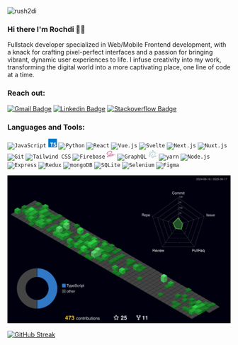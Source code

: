 ![rush2di](https://komarev.com/ghpvc/?username=rush2di&label=Profile%20views&color=0e75b6&style=flat)

### Hi there I'm Rochdi 🧙‍♂️
Fullstack developer specialized in Web/Mobile Frontend development, with a knack for crafting pixel-perfect interfaces and a passion for bringing vibrant, dynamic user experiences to life. I infuse creativity into my work, transforming the digital world into a more captivating place, one line of code at a time.

### Reach out:  
[![Gmail Badge](https://img.shields.io/badge/-gmail-c14438?style=flat-square&logo=Gmail&logoColor=white&link=mailto:roch2di@gmail.com)](mailto:roch2di@gmail.com) 
[![Linkedin Badge](https://img.shields.io/badge/LinkedIn-0077B5?style=flat-square&logo=linkedin&logoColor=white)](https://www.linkedin.com/in/rochdi-belhirch-b6390a1a2)
[![Stackoverflow Badge](https://img.shields.io/badge/stack%20overflow-FE7A16?logo=stack-overflow&logoColor=white&style=flat-square)](https://stackoverflow.com/users/14177960/rochdi-belhirch)

### Languages and Tools: 

<code><img width="20" src="https://user-images.githubusercontent.com/25181517/117447155-6a868a00-af3d-11eb-9cfe-245df15c9f3f.png" alt="JavaScript" title="JavaScript"/></code>
<code><img width="20" src="https://raw.githubusercontent.com/devicons/devicon/master/icons/typescript/typescript-original.svg" alt="TypeScript" title="TypeScript"/></code>
<code><img width="20" src="https://user-images.githubusercontent.com/25181517/183423507-c056a6f9-1ba8-4312-a350-19bcbc5a8697.png" alt="Python" title="Python"/></code>
<code><img width="20" src="https://reactnative.dev/img/header_logo.svg" alt="React" title="React"/></code>
<code><img width="20" src="https://user-images.githubusercontent.com/25181517/117448124-a2da9800-af3e-11eb-85d2-bd1b69b65603.png" alt="Vue.js" title="Vue.js"/></code>
<code><img width="20" src="https://upload.wikimedia.org/wikipedia/commons/1/1b/Svelte_Logo.svg" alt="Svelte" title="Svelte"/></code>
<code><img width="20" src="https://github.com/marwin1991/profile-technology-icons/assets/136815194/5f8c622c-c217-4649-b0a9-7e0ee24bd704" alt="Next.js" title="Next.js"/></code>
<code><img width="20" src="https://github.com/marwin1991/profile-technology-icons/assets/136815194/ebd92b15-970a-45b8-8c4c-0ecf69b17cdc" alt="Nuxt.js" title="Nuxt.js"/></code>
<code><img width="20" src="https://www.vectorlogo.zone/logos/git-scm/git-scm-icon.svg" alt="Git" title="Git"/></code>
<code><img width="20" src="https://www.vectorlogo.zone/logos/tailwindcss/tailwindcss-icon.svg" alt="Tailwind CSS" title="Tailwind CSS"/></code>
<code><img width="20" src="https://www.vectorlogo.zone/logos/firebase/firebase-icon.svg" alt="Firebase" title="Firebase"/></code>
<code><img width="20" src="https://raw.githubusercontent.com/devicons/devicon/master/icons/sass/sass-original.svg" alt="SASS" title="SASS"/></code>
<code><img width="20" src="https://www.vectorlogo.zone/logos/graphql/graphql-icon.svg" alt="GraphQL" title="GraphQL"/></code>
<code><img width="20" src="https://raw.githubusercontent.com/devicons/devicon/master/icons/electron/electron-original.svg" alt="Electron" title="Electron"/></code>
<code><img width="20" src="https://user-images.githubusercontent.com/25181517/183049794-a3dfaddd-22ee-4ffe-b0b4-549ccd4879f9.png" alt="yarn" title="yarn"/></code>
<code><img width="20" src="https://user-images.githubusercontent.com/25181517/183568594-85e280a7-0d7e-4d1a-9028-c8c2209e073c.png" alt="Node.js" title="Node.js"/></code>
<code><img width="20" src="https://user-images.githubusercontent.com/25181517/183859966-a3462d8d-1bc7-4880-b353-e2cbed900ed6.png" alt="Express" title="Express"/></code>
<code><img width="20" src="https://user-images.githubusercontent.com/25181517/187896150-cc1dcb12-d490-445c-8e4d-1275cd2388d6.png" alt="Redux" title="Redux"/></code>
<code><img width="20" src="https://user-images.githubusercontent.com/25181517/182884177-d48a8579-2cd0-447a-b9a6-ffc7cb02560e.png" alt="mongoDB" title="mongoDB"/></code>
<code><img width="20" src="https://github.com/marwin1991/profile-technology-icons/assets/136815194/82df4543-236b-4e45-9604-5434e3faab17" alt="SQLite" title="SQLite"/></code>
<code><img width="20" src="https://user-images.githubusercontent.com/25181517/184103699-d1b83c07-2d83-4d99-9a1e-83bd89e08117.png" alt="Selenium" title="Selenium"/></code>
<code><img width="20" src="https://www.vectorlogo.zone/logos/figma/figma-icon.svg" alt="Figma" title="Figma"/></code>


![Chart](./profile-3d-contrib/profile-night-green.svg)


[![GitHub Streak](https://streak-stats.demolab.com?user=rush2di&theme=dark)](https://git.io/streak-stats)

